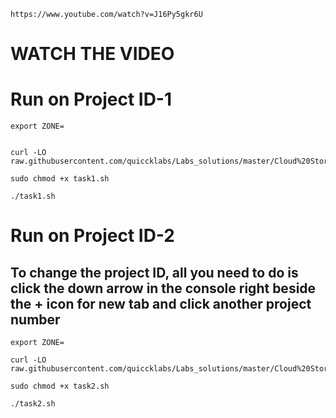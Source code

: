 ```
https://www.youtube.com/watch?v=J16Py5gkr6U
```
# WATCH THE VIDEO

# Run on Project ID-1


```
export ZONE=
```
```

curl -LO raw.githubusercontent.com/quiccklabs/Labs_solutions/master/Cloud%20Storage/task1.sh

sudo chmod +x task1.sh

./task1.sh
```


# Run on Project ID-2
## To change the project ID, all you need to do is click the down arrow  in the console right beside the + icon for new tab and click another project number
```
export ZONE=
```

```
curl -LO raw.githubusercontent.com/quiccklabs/Labs_solutions/master/Cloud%20Storage/task2.sh

sudo chmod +x task2.sh

./task2.sh

```

